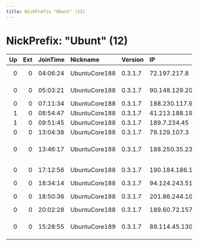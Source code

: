 ```yaml
---
title: NickPrefix "Ubunt" (12)
---
```


# NickPrefix: "Ubunt" (12)

|   Up |   Ext | JoinTime   | Nickname      | Version   | IP              | AS                                       | CC   |   ORp |   Dirp | OS    | Contact   |   eFamMembers |
|-----:|------:|:-----------|:--------------|:----------|:----------------|:-----------------------------------------|:-----|------:|-------:|:------|:----------|--------------:|
|    0 |     0 | 04:06:24   | UbuntuCore188 | 0.3.1.7   | 72.197.217.8    | Cox Communications Inc.                  | us   | 37650 |      0 | Linux | None      |             1 |
|    0 |     0 | 05:03:21   | UbuntuCore188 | 0.3.1.7   | 90.148.129.201  | Saudi Telecom Company JSC                | sa   | 43687 |      0 | Linux | None      |             1 |
|    0 |     0 | 07:11:34   | UbuntuCore188 | 0.3.1.7   | 188.230.117.93  | Volia                                    | ua   | 39779 |      0 | Linux | None      |             1 |
|    1 |     0 | 08:54:47   | UbuntuCore188 | 0.3.1.7   | 41.213.188.192  | Reunicable                               | re   | 38769 |      0 | Linux | None      |             1 |
|    1 |     0 | 09:51:45   | UbuntuCore188 | 0.3.1.7   | 189.7.234.45    | CLARO S.A.                               | br   | 44233 |      0 | Linux | None      |             1 |
|    0 |     0 | 13:04:38   | UbuntuCore188 | 0.3.1.7   | 79.129.107.3    | OTEnet S.A.                              | gr   | 38305 |      0 | Linux | None      |             1 |
|    0 |     0 | 13:46:17   | UbuntuCore188 | 0.3.1.7   | 188.250.35.239  | Servicos De Comunicacoes E Multimedia S. | pt   | 36343 |      0 | Linux | None      |             1 |
|    0 |     0 | 17:12:56   | UbuntuCore188 | 0.3.1.7   | 190.184.186.109 | TELEBUCARAMANGA S.A. E.S.P.              | co   | 44554 |      0 | Linux | None      |             1 |
|    0 |     0 | 18:34:14   | UbuntuCore188 | 0.3.1.7   | 94.124.243.51   | OOO Post ltd                             | ru   | 36183 |      0 | Linux | None      |             1 |
|    0 |     0 | 18:50:36   | UbuntuCore188 | 0.3.1.7   | 201.86.244.101  | TELEFNICA BRASIL S.A                     | br   | 33939 |      0 | Linux | None      |             1 |
|    0 |     0 | 20:02:28   | UbuntuCore188 | 0.3.1.7   | 189.60.72.157   | CLARO S.A.                               | br   | 37803 |      0 | Linux | None      |             1 |
|    0 |     0 | 15:28:55   | UbuntuCore189 | 0.3.1.7   | 89.114.45.130   | Vodafone Portugal - Communicacoes Pessoa | pt   | 33576 |      0 | Linux | None      |             1 |
